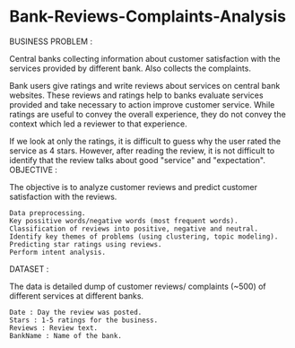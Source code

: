 # Bank-Reviews-Complaints-Analysis

BUSINESS PROBLEM :

Central banks collecting information about customer satisfaction with the services provided by different bank. Also collects the complaints.

Bank users give ratings and write reviews about services on central bank websites. These reviews and ratings help to banks evaluate services provided and take necessary to action improve customer service. While ratings are useful to convey the overall experience, they do not convey the context which led a reviewer to that experience.

If we look at only the ratings, it is difficult to guess why the user rated the service as 4 stars. However, after reading the review, it is not difficult to identify that the review talks about good "service" and "expectation".
OBJECTIVE :

The objective is to analyze customer reviews and predict customer satisfaction with the reviews.

    Data preprocessing.
    Key possitive words/negative words (most frequent words).
    Classification of reviews into positive, negative and neutral.
    Identify key themes of problems (using clustering, topic modeling).
    Predicting star ratings using reviews.
    Perform intent analysis.

DATASET :

The data is detailed dump of customer reviews/ complaints (~500) of different services at different banks.

    Date : Day the review was posted.
    Stars : 1-5 ratings for the business.
    Reviews : Review text.
    BankName : Name of the bank.
